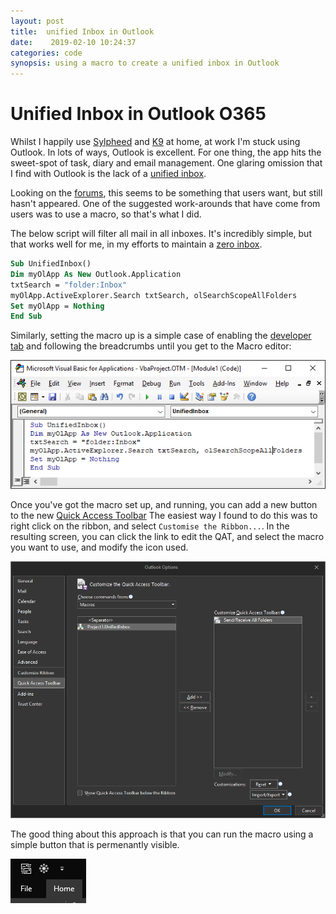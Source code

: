 ```yaml
---
layout: post
title:  unified Inbox in Outlook
date:    2019-02-10 10:24:37 
categories: code
synopsis: using a macro to create a unified inbox in Outlook
---
```

# Unified Inbox in Outlook O365

Whilst I happily use [Sylpheed](https://sylpheed.sraoss.jp/en/) and [K9](https://k9mail.github.io/) at home, at work I'm stuck using Outlook. In lots of ways, Outlook is excellent.  For one thing, the app hits the sweet-spot of task, diary and email management.  One glaring omission that I find with Outlook is the lack of a [unified inbox](https://smallbusiness.chron.com/unified-email-mean-36970.html).

Looking on the [forums](https://answers.microsoft.com/en-us/search/search?SearchTerm=unified+inbox&IsSuggestedTerm=false&tab=&isFilterExpanded=false&searchFormBtn=&CurrentScope.ForumName=&CurrentScope.Filter=&ContentTypeScope=#////1), this seems to be something that users want, but still hasn't appeared.  One of the suggested work-arounds that have come from users was to use a macro, so that's what I did.

The below script will filter all mail in all inboxes.  It's incredibly simple, but that works well for me, in my efforts to maintain a [zero inbox](https://www.fastcompany.com/40507663/the-7-step-guide-to-achieving-inbox-zero-and-staying-there-in-2018).  

```vb
Sub UnifiedInbox()
Dim myOlApp As New Outlook.Application
txtSearch = "folder:Inbox"
myOlApp.ActiveExplorer.Search txtSearch, olSearchScopeAllFolders
Set myOlApp = Nothing
End Sub
```

Similarly, setting the macro up is a simple case of enabling the [developer tab](https://www.easytweaks.com/add-macros-outlook-2016/) and following the breadcrumbs until you get to the Macro editor:

![image of Macro editor](/images/unifiedInbox_2.PNG)

Once you've got the macro set up, and running, you can add a new button to the new [Quick Access Toolbar]() The easiest way I found to do this was to right click on the ribbon, and select ````Customise the Ribbon...````.  In the resulting screen, you can click the link to edit the QAT, and select the macro you want to use, and modify the icon used.

![dialogue box](/images/unifiedInbox_3.PNG)

The good thing about this approach is that you can run the macro using a simple button that is permenantly visible.

![QAT](/images/unifiedInbox_4.PNG)

